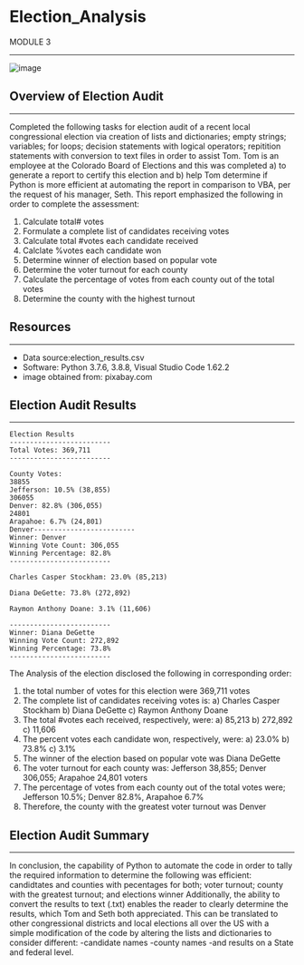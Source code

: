 # Election_Analysis

MODULE 3
______________


![image](https://user-images.githubusercontent.com/90135381/158719612-efa697c9-406f-49fe-bacb-01d663aaffca.png)



## Overview of Election Audit
______________________________
Completed the following tasks for election audit of a recent local congressional election via creation of lists and dictionaries; empty strings; variables; for loops; decision statements with logical operators; repitition statements with conversion to text files in order to assist Tom. Tom is an employee at the Colorado Board of Elections and this was completed a) to generate a report to certify this election and b) help Tom determine if Python is more efficient at automating the report in comparison to VBA, per the request of his manager, Seth. This report emphasized the following in order to complete the assessment:

1. Calculate total# votes
2. Formulate a complete list of candidates receiving votes
3. Calculate total #votes each candidate received
4. Calclate %votes each candidate won
5. Determine winner of election based on popular vote
6. Determine the voter turnout for each county
7. Calculate the percentage of votes from each county out of the total votes
8. Determine the county with the highest turnout

## Resources
____________
- Data source:election_results.csv
- Software: Python 3.7.6, 3.8.8, Visual Studio Code 1.62.2
- image obtained from: pixabay.com

## Election Audit Results
_________________________

    Election Results
    -------------------------
    Total Votes: 369,711
    -------------------------

    County Votes:
    38855
    Jefferson: 10.5% (38,855)
    306055
    Denver: 82.8% (306,055)
    24801
    Arapahoe: 6.7% (24,801)
    Denver-------------------------
    Winner: Denver
    Winning Vote Count: 306,055
    Winning Percentage: 82.8%
    -------------------------

    Charles Casper Stockham: 23.0% (85,213)

    Diana DeGette: 73.8% (272,892)

    Raymon Anthony Doane: 3.1% (11,606)

    -------------------------
    Winner: Diana DeGette
    Winning Vote Count: 272,892
    Winning Percentage: 73.8%
    -------------------------
The Analysis of the election disclosed the following in corresponding order:
  1. the total number of votes for this election were 369,711 votes
  2. The complete list  of candidates receiving votes is:
      a) Charles Casper Stockham
      b) Diana DeGette
      c) Raymon Anthony Doane
  3. The total #votes each received, respectively, were:
      a) 85,213
      b) 272,892
      c) 11,606
  4. The percent votes each candidate won, respectively, were:
      a) 23.0%
      b) 73.8%
      c) 3.1%
  5. The winner of the election based on popular vote was Diana DeGette
  6. The voter turnout for each county was: Jefferson 38,855; Denver 306,055; Arapahoe 24,801 voters
  7. The percentage of votes from each county out of the total votes were; Jefferson 10.5%; Denver 82.8%, Arapahoe 6.7%
  8. Therefore, the county with the greatest voter turnout was Denver
      
## Election Audit Summary
_________________________

In conclusion, the capability of Python to automate the code in order to tally the required information to determine the following was efficient:
        candidtates and counties with pecentages for both; 
        voter turnout; 
        county with the greatest turnout; 
        and elections winner 
        Additionally, the ability to convert the results to text (.txt) enables the reader to clearly determine the results, which Tom and Seth both appreciated.
    This can be translated to other congressional districts and local elections all over the US with a simple modification of the code by altering the lists and dictionaries to consider different:
        -candidate names 
        -county names
        -and results on a State and federal level.
        
